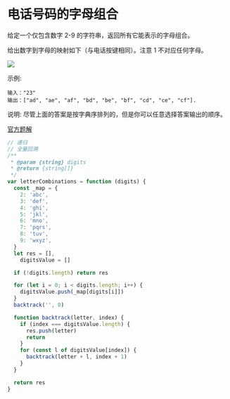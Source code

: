 # 电话号码的字母组合

给定一个仅包含数字 2-9 的字符串，返回所有它能表示的字母组合。

给出数字到字母的映射如下（与电话按键相同）。注意 1 不对应任何字母。

![](https://assets.leetcode-cn.com/aliyun-lc-upload/original_images/17_telephone_keypad.png)

示例:

    输入："23"
    输出：["ad", "ae", "af", "bd", "be", "bf", "cd", "ce", "cf"].

说明:
尽管上面的答案是按字典序排列的，但是你可以任意选择答案输出的顺序。

[官方题解](https://leetcode-cn.com/problems/letter-combinations-of-a-phone-number/solution/dian-hua-hao-ma-de-zi-mu-zu-he-by-leetcode-solutio/)

```js
// 递归
// 全量回溯
/**
 * @param {string} digits
 * @return {string[]}
 */
var letterCombinations = function (digits) {
  const _map = {
    2: 'abc',
    3: 'def',
    4: 'ghi',
    5: 'jkl',
    6: 'mno',
    7: 'pqrs',
    8: 'tuv',
    9: 'wxyz',
  }
  let res = [],
    digitsValue = []

  if (!digits.length) return res

  for (let i = 0; i < digits.length; i++) {
    digitsValue.push(_map[digits[i]])
  }
  backtrack('', 0)

  function backtrack(letter, index) {
    if (index === digitsValue.length) {
      res.push(letter)
      return
    }
    for (const l of digitsValue[index]) {
      backtrack(letter + l, index + 1)
    }
  }

  return res
}
```
